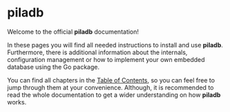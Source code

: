 # piladb

Welcome to the official **piladb** documentation!

In these pages you will find all needed instructions to install and use **piladb**. Furthermore, there is additional information about the internals, configuration management or how to implement your own embedded database using the Go package.

You can find all chapters in the [Table of Contents](SUMMARY.md), so you can feel free to jump through them at your convenience. Although, it is recommended to read the whole documentation to get a wider understanding on how **piladb** works.
